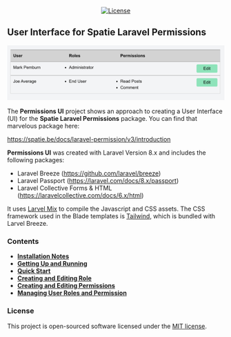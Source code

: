 
<p align="center">
<a href="https://packagist.org/packages/laravel/framework"><img src="https://img.shields.io/packagist/l/laravel/framework" alt="License"></a>
</p>

## User Interface for Spatie Laravel Permissions
![](wiki/user_roles_screenshot.png)

The **Permissions UI** project shows an approach to creating a User Interface (UI) for the **Spatie Laravel Permissions** package.  You can find that marvelous package here:

https://spatie.be/docs/laravel-permission/v3/introduction

**Permissions UI** was created with Laravel Version 8.x and includes the following packages:
- Laravel Breeze (https://github.com/laravel/breeze)
- Laravel Passport (https://laravel.com/docs/8.x/passport)
- Laravel Collective Forms & HTML (https://laravelcollective.com/docs/6.x/html)

It uses [Larvel Mix](https://laravel.com/docs/8.x/mix) to compile the Javascript and CSS assets. The CSS framework used in the Blade templates is [Tailwind](https://laravel.com/docs/8.x/mix), which is bundled with Larvel Breeze.


### Contents
- [**Installation Notes**](wiki/installation.md)
- [**Getting Up and Running**](wiki/running.md)
- [**Quick Start**](wiki/quick_start.md)
- [**Creating and Editing Role**](wiki/roles_how_to.md)
- [**Creating and Editing Permissions**](wiki/permissions_how_to.md)
- [**Managing User Roles and Permission**](wiki/user_role_how_to.md)

### License

This project is open-sourced software licensed under the [MIT license](https://opensource.org/licenses/MIT).
